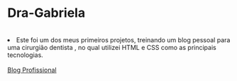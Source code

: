 <h1>Dra-Gabriela</h1>
<br>
<li>Este foi um dos meus primeiros projetos, treinando um blog pessoal para uma cirurgião dentista , no qual utilizei HTML e CSS como as principais tecnologias.</li>
<br>
<a href="https://dra-gabriela-moraess.netlify.app/">Blog Profissional</a>
